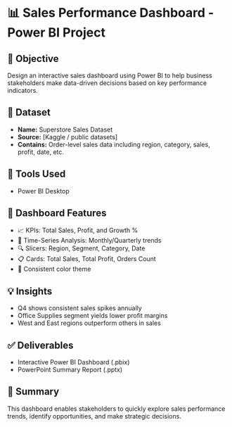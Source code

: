 # 📊 Sales Performance Dashboard - Power BI Project

## 📌 Objective
Design an interactive sales dashboard using Power BI to help business stakeholders make data-driven decisions based on key performance indicators.

## 📁 Dataset
- **Name:** Superstore Sales Dataset
- **Source:** [Kaggle / public datasets]
- **Contains:** Order-level sales data including region, category, sales, profit, date, etc.

## 🧰 Tools Used
- Power BI Desktop

## 🎯 Dashboard Features
- 📈 KPIs: Total Sales, Profit, and Growth %
- 📅 Time-Series Analysis: Monthly/Quarterly trends
- 🔍 Slicers: Region, Segment, Category, Date
- 📋 Cards: Total Sales, Total Profit, Orders Count
- 🎨 Consistent color theme

## 💡 Insights
- Q4 shows consistent sales spikes annually
- Office Supplies segment yields lower profit margins
- West and East regions outperform others in sales

## ✅ Deliverables
- Interactive Power BI Dashboard (.pbix)
- PowerPoint Summary Report (.pptx)

## 📌 Summary
This dashboard enables stakeholders to quickly explore sales performance trends, identify opportunities, and make strategic decisions.
